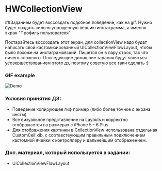 # HWCollectionView

##Заданием будет воссоздать подобное поведение, как на gif. 
Нужно будет создать сильно упрощенную версию инстаграмма, а именно экран "Профиль пользователя". 

Постарайтесь воссоздать этот экран, для collectionView надо будет написать свой кастомизированный UICollectionViewFlowLayout, чтобы было похоже на инстаграмовский. Пишется он в пару строк, так что ничего сложного. 
Последующие домашние задания будут являться усовершествованием этого дз, поэтому советую все таки сделать :) 

### GIF example
<img src="https://raw.githubusercontent.com/ZalyalovIldar/HWCollectionView/master/example1.gif" alt="Demo" />
 
### Условия принятия ДЗ: 
* Поведение копирующее гиф пример (либо более точное с экрана инсты)
* Все визуальное представление на Layouts и корректно отображается на размерах с iPhone 5 - 6 Plus
* Для отображения картинки в CollectionView использована отдельная CustomCell.xib, с соотвествующим правильным подключением кастомной ячейки к контроллеру и дальнейшим отображением. 

### Доп. материал, который используется в задании: 
* UICollectionViewFlowLayout
